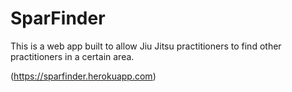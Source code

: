 # SparFinder
This is a web app built to allow Jiu Jitsu practitioners to find other practitioners in a certain area.

(https://sparfinder.herokuapp.com)